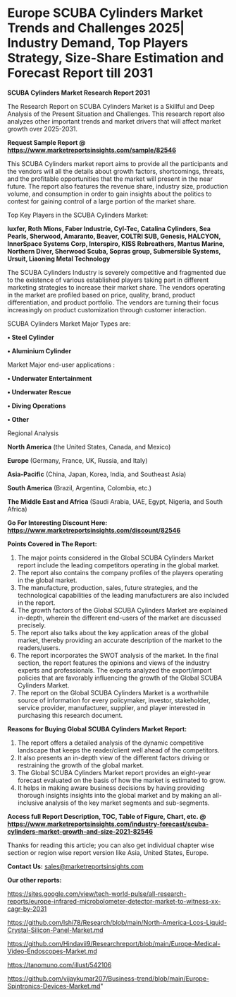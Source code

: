 # Europe SCUBA Cylinders Market Trends and Challenges 2025| Industry Demand, Top Players Strategy, Size-Share Estimation and Forecast Report till 2031

<strong>SCUBA Cylinders Market Research Report 2031</strong>

The Research Report on SCUBA Cylinders Market is a Skillful and Deep Analysis of the Present Situation and Challenges. This research report also analyzes other important trends and market drivers that will affect market growth over 2025-2031.

<strong>Request Sample Report @ <a href=https://www.marketreportsinsights.com/sample/82546>https://www.marketreportsinsights.com/sample/82546</a></strong>

This SCUBA Cylinders market report aims to provide all the participants and the vendors will all the details about growth factors, shortcomings, threats, and the profitable opportunities that the market will present in the near future. The report also features the revenue share, industry size, production volume, and consumption in order to gain insights about the politics to contest for gaining control of a large portion of the market share.

Top Key Players in the SCUBA Cylinders Market:

<strong>luxfer, Roth Mions, Faber Industrie, Cyl-Tec, Catalina Cylinders, Sea Pearls, Sherwood, Amaranto, Beaver, COLTRI SUB, Genesis, HALCYON, InnerSpace Systems Corp, Interspiro, KISS Rebreathers, Mantus Marine, Northern Diver, Sherwood Scuba, Sopras group, Submersible Systems, Ursuit, Liaoning Metal Technology</strong>

The SCUBA Cylinders Industry is severely competitive and fragmented due to the existence of various established players taking part in different marketing strategies to increase their market share. The vendors operating in the market are profiled based on price, quality, brand, product differentiation, and product portfolio. The vendors are turning their focus increasingly on product customization through customer interaction.

SCUBA Cylinders Market Major Types are:

<strong>• Steel Cylinder

• Aluminium Cylinder</strong>

Market Major end-user applications :

<strong>• Underwater Entertainment

• Underwater Rescue

• Diving Operations

• Other</strong>

Regional Analysis

</u><strong><b>North America</b></strong> (the United States, Canada, and Mexico)

<strong><b>Europe </b></strong>(Germany, France, UK, Russia, and Italy)

<strong><b>Asia-Pacific</b></strong> (China, Japan, Korea, India, and Southeast Asia)

<strong><b>South America</b></strong> (Brazil, Argentina, Colombia, etc.)

<strong><b>The Middle East and Africa</b></strong> (Saudi Arabia, UAE, Egypt, Nigeria, and South Africa)

<strong>Go For Interesting Discount Here: <a href=https://www.marketreportsinsights.com/discount/82546>https://www.marketreportsinsights.com/discount/82546</a></strong>

<strong>Points Covered in The Report:</strong>
<ol>
  <li>The major points considered in the Global SCUBA Cylinders Market report include the leading competitors operating in the global market.</li>
  <li>The report also contains the company profiles of the players operating in the global market.</li>
  <li>The manufacture, production, sales, future strategies, and the technological capabilities of the leading manufacturers are also included in the report.</li>
  <li>The growth factors of the Global SCUBA Cylinders Market are explained in-depth, wherein the different end-users of the market are discussed precisely.</li>
  <li>The report also talks about the key application areas of the global market, thereby providing an accurate description of the market to the readers/users.</li>
  <li>The report incorporates the SWOT analysis of the market. In the final section, the report features the opinions and views of the industry experts and professionals. The experts analyzed the export/import policies that are favorably influencing the growth of the Global SCUBA Cylinders Market.</li>
  <li>The report on the Global SCUBA Cylinders Market is a worthwhile source of information for every policymaker, investor, stakeholder, service provider, manufacturer, supplier, and player interested in purchasing this research document.</li>
</ol>
<strong>Reasons for Buying Global SCUBA Cylinders Market Report:</strong>

<ol>
  <li>The report offers a detailed analysis of the dynamic competitive landscape that keeps the reader/client well ahead of the competitors.</li>
  <li>It also presents an in-depth view of the different factors driving or restraining the growth of the global market.</li>
  <li>The Global SCUBA Cylinders Market report provides an eight-year forecast evaluated on the basis of how the market is estimated to grow.</li>
  <li>It helps in making aware business decisions by having providing thorough insights insights into the global market and by making an all-inclusive analysis of the key market segments and sub-segments.</li>
</ol>
<strong>Access full Report Description, TOC, Table of Figure, Chart, etc. @ <a href=https://www.marketreportsinsights.com/industry-forecast/scuba-cylinders-market-growth-and-size-2021-82546>https://www.marketreportsinsights.com/industry-forecast/scuba-cylinders-market-growth-and-size-2021-82546</a></strong>


Thanks for reading this article; you can also get individual chapter wise section or region wise report version like Asia, United States, Europe.

<strong>Contact Us:</strong>
sales@marketreportsinsights.com

<strong>Our other reports:</strong>

<a href=https://sites.google.com/view/tech-world-pulse/all-research-reports/europe-infrared-microbolometer-detector-market-to-witness-xx-cagr-by-2031>https://sites.google.com/view/tech-world-pulse/all-research-reports/europe-infrared-microbolometer-detector-market-to-witness-xx-cagr-by-2031</a>

<a href=https://github.com/Ishi78/Research/blob/main/North-America-Lcos-Liquid-Crystal-Silicon-Panel-Market.md>https://github.com/Ishi78/Research/blob/main/North-America-Lcos-Liquid-Crystal-Silicon-Panel-Market.md</a>

<a href=https://github.com/Hindavii9/Researchreport/blob/main/Europe-Medical-Video-Endoscopes-Market.md>https://github.com/Hindavii9/Researchreport/blob/main/Europe-Medical-Video-Endoscopes-Market.md</a>

<a href=https://tanomuno.com/illust/542106>https://tanomuno.com/illust/542106</a>

<a href=https://github.com/vijaykumar207/Business-trend/blob/main/Europe-Spintronics-Devices-Market.md>https://github.com/vijaykumar207/Business-trend/blob/main/Europe-Spintronics-Devices-Market.md</a>"
